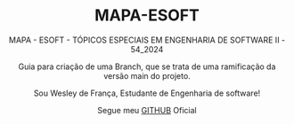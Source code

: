 <div align="center">
  
# MAPA-ESOFT
MAPA - ESOFT - TÓPICOS ESPECIAIS EM ENGENHARIA DE SOFTWARE II - 54_2024


Guia para criação de uma Branch, que se trata de uma ramificação da versão main do projeto.

Sou Wesley de França, Estudante de Engenharia de software!

Segue meu <a href="https://github.com/w3ssfs">GITHUB</a> Oficial



</div>
